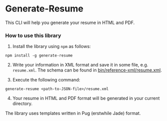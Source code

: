 # Generate-Resume

This CLI will help you generate your resume in HTML and PDF.

### How to use this library

1. Install the library using `npm` as follows:
  ```
  npm install -g generate-resume
  ```
2. Write your information in XML format and save it in some file, e.g. `resume.xml`. The schema can be found in [bin/reference-xml/resume.xml](bin/reference-xml/resume.xml).

3. Execute the following command: 
  ```
  generate-resume <path-to-JSON-file>/resume.xml
  ```
4. Your resume in HTML and PDF format will be generated in your current directory.

The library uses templates written in Pug (erstwhile Jade) format.
